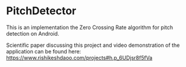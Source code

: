 # PitchDetector

This is an implementation the Zero Crossing Rate algorithm for pitch detection on Android.

Scientific paper discussing this project and video demonstration of the application can be found here: 
https://www.rishikeshdaoo.com/projects#h.p_6UDjsr8f5fVa

